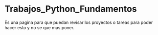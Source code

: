 # Trabajos_Python_Fundamentos
Es una pagina para que puedan revisar los proyectos o tareas para poder hacer esto y no se que mas poner.
